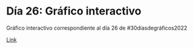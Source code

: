 # Día 26: Gráfico interactivo
Gráfico interactivo correspondiente al día 26 de #30díasdegráficos2022

[Link]()

